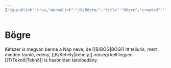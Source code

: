 ```yaml
---
{"dg-publish":true,"permalink":"/B/Bögre/","title":"Bögre","created":"2023-10-11T06:05","updated":"2024-10-24T01:02"}
---
```



# Bögre

Kétszer is megvan benne a Nap neve, de [[B/BÖG\|BÖG]] itt telluris, mert minden tároló, edény, [[K/Kehely\|kehely]] nőiségi kell legyen. [[T/Teknő\|Teknő]] is hasonlóan tárolóedény.  